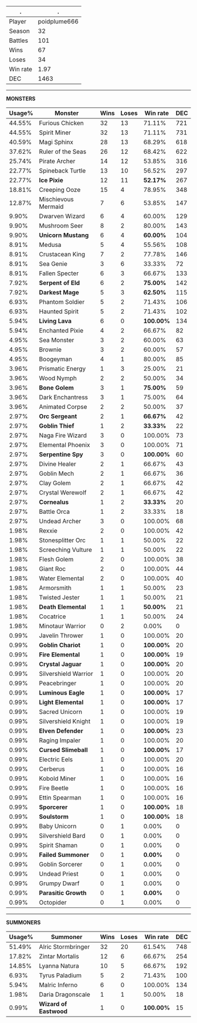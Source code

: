 .|.
|-|-
Player|poidplume666
Season|32
Battles|101
Wins|67
Loses|34
Win rate|1.97
DEC|1463

---
**MONSTERS**

Usage%|Monster|Wins|Loses|Win rate|DEC|
-|-|-|-|-|-|
44.55%|Furious Chicken|32|13|71.11%|721|
44.55%|Spirit Miner|32|13|71.11%|731|
40.59%|Magi Sphinx|28|13|68.29%|618|
37.62%|Ruler of the Seas|26|12|68.42%|622|
25.74%|Pirate Archer|14|12|53.85%|316|
22.77%|Spineback Turtle|13|10|56.52%|297|
22.77%|**Ice Pixie**|12|11|**52.17%**|267|
18.81%|Creeping Ooze|15|4|78.95%|348|
12.87%|Mischievous Mermaid|7|6|53.85%|147|
9.90%|Dwarven Wizard|6|4|60.00%|129|
9.90%|Mushroom Seer|8|2|80.00%|143|
9.90%|**Unicorn Mustang**|6|4|**60.00%**|104|
8.91%|Medusa|5|4|55.56%|108|
8.91%|Crustacean King|7|2|77.78%|146|
8.91%|Sea Genie|3|6|33.33%|72|
8.91%|Fallen Specter|6|3|66.67%|133|
7.92%|**Serpent of Eld**|6|2|**75.00%**|142|
7.92%|**Darkest Mage**|5|3|**62.50%**|115|
6.93%|Phantom Soldier|5|2|71.43%|106|
6.93%|Haunted Spirit|5|2|71.43%|102|
5.94%|**Living Lava**|6|0|**100.00%**|134|
5.94%|Enchanted Pixie|4|2|66.67%|82|
4.95%|Sea Monster|3|2|60.00%|63|
4.95%|Brownie|3|2|60.00%|57|
4.95%|Boogeyman|4|1|80.00%|85|
3.96%|Prismatic Energy|1|3|25.00%|21|
3.96%|Wood Nymph|2|2|50.00%|34|
3.96%|**Bone Golem**|3|1|**75.00%**|59|
3.96%|Dark Enchantress|3|1|75.00%|64|
3.96%|Animated Corpse|2|2|50.00%|37|
2.97%|**Orc Sergeant**|2|1|**66.67%**|42|
2.97%|**Goblin Thief**|1|2|**33.33%**|22|
2.97%|Naga Fire Wizard|3|0|100.00%|73|
2.97%|Elemental Phoenix|3|0|100.00%|71|
2.97%|**Serpentine Spy**|3|0|**100.00%**|60|
2.97%|Divine Healer|2|1|66.67%|43|
2.97%|Goblin Mech|2|1|66.67%|36|
2.97%|Clay Golem|2|1|66.67%|42|
2.97%|Crystal Werewolf|2|1|66.67%|42|
2.97%|**Cornealus**|1|2|**33.33%**|20|
2.97%|Battle Orca|1|2|33.33%|18|
2.97%|Undead Archer|3|0|100.00%|68|
1.98%|Rexxie|2|0|100.00%|42|
1.98%|Stonesplitter Orc|1|1|50.00%|22|
1.98%|Screeching Vulture|1|1|50.00%|22|
1.98%|Flesh Golem|2|0|100.00%|38|
1.98%|Giant Roc|2|0|100.00%|44|
1.98%|Water Elemental|2|0|100.00%|40|
1.98%|Armorsmith|1|1|50.00%|23|
1.98%|Twisted Jester|1|1|50.00%|21|
1.98%|**Death Elemental**|1|1|**50.00%**|21|
1.98%|Cocatrice|1|1|50.00%|24|
1.98%|Minotaur Warrior|0|2|0.00%|0|
0.99%|Javelin Thrower|1|0|100.00%|20|
0.99%|**Goblin Chariot**|1|0|**100.00%**|20|
0.99%|**Fire Elemental**|1|0|**100.00%**|19|
0.99%|**Crystal Jaguar**|1|0|**100.00%**|20|
0.99%|Silvershield Warrior|1|0|100.00%|20|
0.99%|Peacebringer|1|0|100.00%|20|
0.99%|**Luminous Eagle**|1|0|**100.00%**|17|
0.99%|**Light Elemental**|1|0|**100.00%**|17|
0.99%|Sacred Unicorn|1|0|100.00%|19|
0.99%|Silvershield Knight|1|0|100.00%|19|
0.99%|**Elven Defender**|1|0|**100.00%**|23|
0.99%|Raging Impaler|1|0|100.00%|20|
0.99%|**Cursed Slimeball**|1|0|**100.00%**|17|
0.99%|Electric Eels|1|0|100.00%|20|
0.99%|Cerberus|1|0|100.00%|16|
0.99%|Kobold Miner|1|0|100.00%|16|
0.99%|Fire Beetle|1|0|100.00%|16|
0.99%|Ettin Spearman|1|0|100.00%|16|
0.99%|**Sporcerer**|1|0|**100.00%**|18|
0.99%|**Soulstorm**|1|0|**100.00%**|18|
0.99%|Baby Unicorn|0|1|0.00%|0|
0.99%|Silvershield Bard|0|1|0.00%|0|
0.99%|Spirit Shaman|0|1|0.00%|0|
0.99%|**Failed Summoner**|0|1|**0.00%**|0|
0.99%|Goblin Sorcerer|0|1|0.00%|0|
0.99%|Undead Priest|0|1|0.00%|0|
0.99%|Grumpy Dwarf|0|1|0.00%|0|
0.99%|**Parasitic Growth**|0|1|**0.00%**|0|
0.99%|Octopider|0|1|0.00%|0|

---
**SUMMONERS**

Usage%|Summoner|Wins|Loses|Win rate|DEC|
-|-|-|-|-|-|
51.49%|Alric Stormbringer|32|20|61.54%|748|
17.82%|Zintar Mortalis|12|6|66.67%|254|
14.85%|Lyanna Natura|10|5|66.67%|192|
6.93%|Tyrus Paladium|5|2|71.43%|100|
5.94%|Malric Inferno|6|0|100.00%|134|
1.98%|Daria Dragonscale|1|1|50.00%|18|
0.99%|**Wizard of Eastwood**|1|0|**100.00%**|15|
